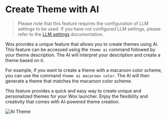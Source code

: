 # Create Theme with AI

> Please note that this feature requires the configuration of LLM settings to be used. If you have not configured LLM settings, please refer to the [LLM settings](llm_settings.md)
> documentation.

Wox provides a unique feature that allows you to create themes using AI. This feature can be accessed using the `theme ai` command followed by your theme description. The AI will
interpret your description and create a theme based on it.

For example, if you want to create a theme with a macaroon color scheme, you can use the command `theme ai macaroon color`. The AI will then generate a theme that matches the
macaroon color scheme.

This feature provides a quick and easy way to create unique and personalized themes for your Wox launcher. Enjoy the flexibility and creativity that comes with AI-powered theme
creation.

![AI Theme](https://raw.githubusercontent.com/Wox-launcher/Wox/v2/docs/images/ai_theme.jpg)